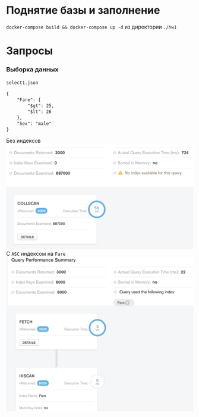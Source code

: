 # Поднятие базы и заполнение 
`docker-compose build && docker-compose up -d` из директории `./hw1`
# Запросы
### Выборка данных
`select1.json`
```
{
    "Fare": {
        "$gt": 25,
        "$lt": 26
    }, 
    "Sex": "male"
}
```
Без индексов
![image info](./images/select1/image1.png)
С `ASC` индексом на `Fare`
![image info](./images/select1/image2.png)
